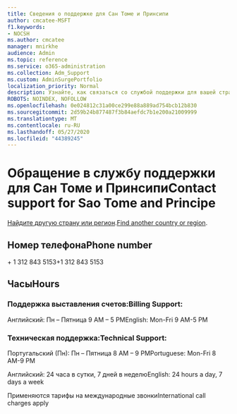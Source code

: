 ```yaml
---
title: Сведения о поддержке для Сан Томе и Принсипи
author: cmcatee-MSFT
f1.keywords:
- NOCSH
ms.author: cmcatee
manager: mnirkhe
audience: Admin
ms.topic: reference
ms.service: o365-administration
ms.collection: Adm_Support
ms.custom: AdminSurgePortfolio
localization_priority: Normal
description: Узнайте, как связаться со службой поддержки для вашей страны или региона.
ROBOTS: NOINDEX, NOFOLLOW
ms.openlocfilehash: 0e024812c31a00ce299e88a889ad754bcb12b830
ms.sourcegitcommit: 2d59b24b877487f3b84aefdc7b1e200a21009999
ms.translationtype: MT
ms.contentlocale: ru-RU
ms.lasthandoff: 05/27/2020
ms.locfileid: "44389245"
---
```

# <a name="contact-support-for-sao-tome-and-principe"></a><span data-ttu-id="4114a-103">Обращение в службу поддержки для Сан Томе и Принсипи</span><span class="sxs-lookup"><span data-stu-id="4114a-103">Contact support for Sao Tome and Principe</span></span>

<span data-ttu-id="4114a-104">[Найдите другую страну или регион](../contact-support-for-business-products.md).</span><span class="sxs-lookup"><span data-stu-id="4114a-104">[Find another country or region](../contact-support-for-business-products.md).</span></span>

## <a name="phone-number"></a><span data-ttu-id="4114a-105">Номер телефона</span><span class="sxs-lookup"><span data-stu-id="4114a-105">Phone number</span></span>
<span data-ttu-id="4114a-106">+ 1 312 843 5153</span><span class="sxs-lookup"><span data-stu-id="4114a-106">+1 312 843 5153</span></span>

## <a name="hours"></a><span data-ttu-id="4114a-107">Часы</span><span class="sxs-lookup"><span data-stu-id="4114a-107">Hours</span></span>
### <a name="billing-support"></a><span data-ttu-id="4114a-108">Поддержка выставления счетов:</span><span class="sxs-lookup"><span data-stu-id="4114a-108">Billing Support:</span></span>

<span data-ttu-id="4114a-109">Английский: Пн – Пятница 9 AM – 5 PM</span><span class="sxs-lookup"><span data-stu-id="4114a-109">English: Mon-Fri 9 AM-5 PM</span></span>

### <a name="technical-support"></a><span data-ttu-id="4114a-110">Техническая поддержка:</span><span class="sxs-lookup"><span data-stu-id="4114a-110">Technical Support:</span></span>

<span data-ttu-id="4114a-111">Португальский (Пн): Пн – Пятница 8 AM – 9 PM</span><span class="sxs-lookup"><span data-stu-id="4114a-111">Portuguese: Mon-Fri 8 AM-9 PM</span></span>

<span data-ttu-id="4114a-112">Английский: 24 часа в сутки, 7 дней в неделю</span><span class="sxs-lookup"><span data-stu-id="4114a-112">English: 24 hours a day, 7 days a week</span></span>

<span data-ttu-id="4114a-113">Применяются тарифы на международные звонки</span><span class="sxs-lookup"><span data-stu-id="4114a-113">International call charges apply</span></span>
